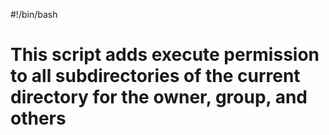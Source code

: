 #!/bin/bash
# This script adds execute permission to all subdirectories of the current directory for the owner, group, and others
